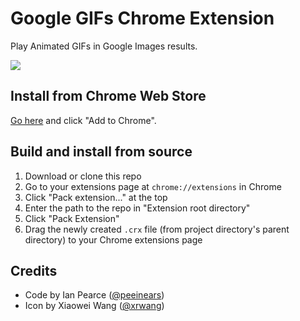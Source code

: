Google GIFs Chrome Extension
============================

Play Animated GIFs in Google Images results.

![](http://i.imgur.com/CTyAoYG.gif)

## Install from Chrome Web Store

[Go here](https://chrome.google.com/webstore/detail/googlegifs/ommpbgoliokoijimalcokhciffhapkdf) and click "Add to Chrome".

## Build and install from source

1. Download or clone this repo
2. Go to your extensions page at `chrome://extensions` in Chrome
3. Click "Pack extension..." at the top
4. Enter the path to the repo in "Extension root directory"
5. Click "Pack Extension"
6. Drag the newly created `.crx` file (from project directory's parent directory) to your Chrome extensions page

## Credits

- Code by Ian Pearce ([@peeinears](https://github.com/peeinears))
- Icon by Xiaowei Wang ([@xrwang](https://github.com/xrwang))
